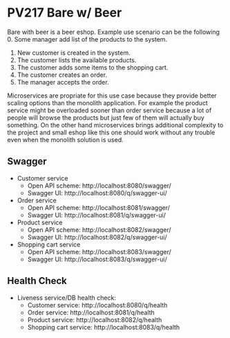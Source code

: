 # PV217 Bare w/ Beer

Bare with beer is a beer eshop. Example use scenario can be the following
0. Some manager add list of the products to the system.
1. New customer is created in the system.
2. The customer lists the available products.
3. The customer adds some items to the shopping cart.
4. The customer creates an order.
5. The manager accepts the order.

Microservices are propriate for this use case because they provide better scaling options than the monolith application. For example the product service might be overloaded sooner than order service because a lot of people will browse the products but just few of them will actually buy something.
On the other hand microservices brings additional complexity to the project and small eshop like this one should work without any trouble even when the monolith solution is used.

## Swagger
- Customer service
    - Open API scheme: http://localhost:8080/swagger/
    - Swagger UI: http://localhost:8080/q/swagger-ui/
- Order service
    - Open API scheme: http://localhost:8081/swagger/
    - Swagger UI: http://localhost:8081/q/swagger-ui/
- Product service
    - Open API scheme: http://localhost:8082/swagger/
    - Swagger UI: http://localhost:8082/q/swagger-ui/
- Shopping cart service
    - Open API scheme: http://localhost:8083/swagger/
    - Swagger UI: http://localhost:8083/q/swagger-ui/

## Health Check
- Liveness service/DB health check:
    - Customer service: http://localhost:8080/q/health
    - Order service: http://localhost:8081/q/health
    - Product service: http://localhost:8082/q/health
    - Shopping cart service: http://localhost:8083/q/health
